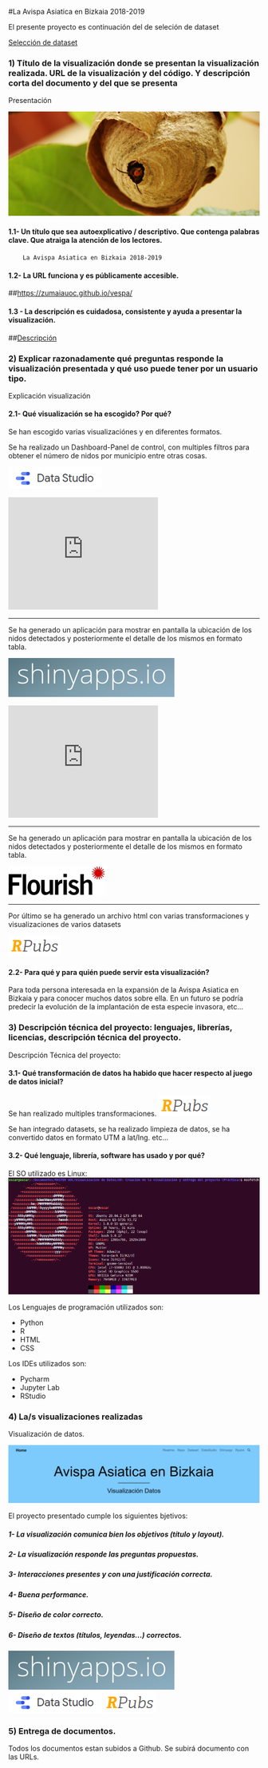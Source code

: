 #La Avispa Asiatica en Bizkaia 2018-2019


El presente proyecto es continuación del de seleción de dataset

[Selección de dataset](https://rpubs.com/zumaia/seleccion_de_datos)


### 1) Título de la visualización donde se presentan la visualización realizada. URL de la visualización y del código. Y descripción corta del documento y del que se presenta
Presentación


![](Vespa/www/banner_vespas.jpg)



#### 1.1- Un título que sea autoexplicativo / descriptivo. Que contenga palabras clave. Que atraiga la atención de los lectores.

        La Avispa Asiatica en Bizkaia 2018-2019

#### 1.2- La URL funciona y es públicamente accesible.

##https://zumaiauoc.github.io/vespa/


#### 1.3 - La descripción es cuidadosa, consistente y ayuda a presentar la visualización.

##[Descripción](https://github.com/zumaiaUOC/vespa/blob/main/index.md)

### 2) Explicar razonadamente qué preguntas responde la visualización presentada y qué uso puede tener por un usuario tipo.
Explicación visualización 

#### 2.1- Qué visualización se ha escogido? Por qué?

Se han escogido varias visualizaciónes y en diferentes formatos.


Se ha realizado un Dashboard-Panel de control, con multiples filtros para obtener el número de nidos por municipio entre otras cosas.

[![shinyapp](img/datastudio.png)](https://datastudio.google.com/u/0/reporting/05d2c7c4-58b6-448e-86f7-2829b7326f10/page/RbGNC?s=uzZi6wVBX-8)

<iframe width="300" height="225" src="https://datastudio.google.com/embed/reporting/05d2c7c4-58b6-448e-86f7-2829b7326f10/page/RbGNC" frameborder="0" style="border:0" allowfullscreen></iframe>

---

Se ha generado un aplicación para mostrar en pantalla la ubicación de los nidos detectados y posteriormente el detalle de los mismos en formato tabla.

[![shinyapp](img/shinyapp.png)](https://oscar-rojo-martin.shinyapps.io/Vespa/)

<iframe width="300" height="225" frameborder="no" src="https://oscar-rojo-martin.shinyapps.io/Vespa/"> </iframe>

---

Se ha generado un aplicación para mostrar en pantalla la ubicación de los nidos detectados y posteriormente el detalle de los mismos en formato tabla.  

[![flourish](img/flourish.png)](https://public.flourish.studio/story/883987/)  

<div class="flourish-embed" data-src="story/883987"><script src="https://public.flourish.studio/resources/embed.js"></script></div>

---

Por último se ha generado un archivo html con varias transformaciones y visualizaciones de varios datasets

[![shinyapp](img/rpubs.png)](https://rpubs.com/zumaia/vespa)

#### 2.2- Para qué y para quién puede servir esta visualización?

Para toda persona interesada en la expansión de la Avispa Asiatica en Bizkaia y para conocer muchos datos sobre ella.
En un futuro se podría predecir la evolución de la implantación de esta especie invasora, etc...

### 3) Descripción técnica del proyecto: lenguajes, librerías, licencias, descripción técnica del proyecto.
Descripción Técnica del proyecto:

#### 3.1- Qué transformación de datos ha habido que  hacer respecto al juego de datos inicial?
Se han realizado multiples transformaciones. 
[![shinyapp](img/rpubs.png)](https://rpubs.com/zumaia/vespa)

Se han integrado datasets, se ha realizado limpieza de datos, se ha convertido datos en formato UTM a lat/lng. etc...

#### 3.2- Qué lenguaje, librería, software has usado y por qué?

El SO utilizado es Linux:
![linux](img/linux.png)

Los Lenguajes de programación utilizados son:
- Python
- R
- HTML
- CSS

Los IDEs utilizados son:
- Pycharm
- Jupyter Lab
- RStudio

### 4) La/s visualizaciones realizadas
Visualización de datos.  

[![shinyapp](img/vespa.png)](https://zumaiauoc.github.io/vespa/)

El proyecto presentado cumple los siguientes bjetivos:
##### 1- La visualización comunica bien los objetivos (título y layout).
##### 2- La visualización responde las preguntas propuestas.
##### 3- Interacciones presentes y con una justificación correcta.
##### 4- Buena performance.
##### 5- Diseño de color correcto.
##### 6- Diseño de textos (títulos, leyendas...) correctos.

[![shinyapp](img/shinyapp.png)](https://oscar-rojo-martin.shinyapps.io/Vespa/)
[![shinyapp](img/datastudio.png)](https://oscar-rojo-martin.shinyapps.io/Vespa/)
[![shinyapp](img/rpubs.png)](https://rpubs.com/zumaia/vespa)

### 5) Entrega de documentos.
 
Todos los documentos estan subidos a Github. Se subirá documento con las URLs.













